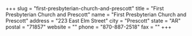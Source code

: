 +++
slug = "first-presbyterian-church-and-prescott"
title = "First Presbyterian Church and Prescott"
name = "First Presbyterian Church and Prescott"
address = "223 East Elm Street"
city = "Prescott"
state = "AR"
postal = "71857"
website = ""
phone = "870-887-2518"
fax = ""
+++
